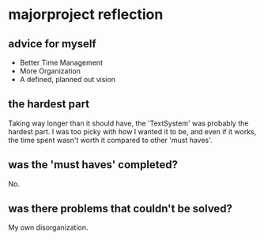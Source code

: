 # majorproject reflection

## advice for myself

- Better Time Management
- More Organization
- A defined, planned out vision

## the hardest part
Taking way longer than it should have, the 'TextSystem' was probably the hardest part. 
I was too picky with how I wanted it to be, and even if it works, the time spent wasn't
worth it compared to other 'must haves'.

## was the 'must haves' completed?
No.

## was there problems that couldn't be solved?
My own disorganization.
